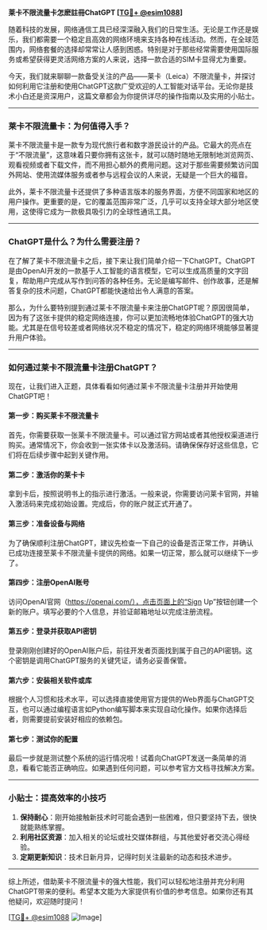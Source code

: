 **莱卡不限流量卡怎麽註冊ChatGPT [[TG💪+ @esim1088](https://t.me/s/esim1088)]**

随着科技的发展，网络通信工具已经深深融入我们的日常生活。无论是工作还是娱乐，我们都需要一个稳定且高效的网络环境来支持各种在线活动。然而，在全球范围内，网络套餐的选择却常常让人感到困惑。特别是对于那些经常需要使用国际服务或希望获得更灵活网络方案的人来说，选择一款合适的SIM卡显得尤为重要。

今天，我们就来聊聊一款备受关注的产品——莱卡（Leica）不限流量卡，并探讨如何利用它注册和使用ChatGPT这款广受欢迎的人工智能对话平台。无论你是技术小白还是资深用户，这篇文章都会为你提供详尽的操作指南以及实用的小贴士。

---

### 莱卡不限流量卡：为何值得入手？

莱卡不限流量卡是一款专为现代旅行者和数字游民设计的产品。它最大的亮点在于“不限流量”，这意味着只要你拥有这张卡，就可以随时随地无限制地浏览网页、观看视频或者下载文件，而不用担心额外的费用问题。这对于那些需要频繁访问国外网站、使用流媒体服务或者参与远程会议的人来说，无疑是一个巨大的福音。

此外，莱卡不限流量卡还提供了多种语言版本的服务界面，方便不同国家和地区的用户操作。更重要的是，它的覆盖范围非常广泛，几乎可以支持全球大部分地区使用，这使得它成为一款极具吸引力的全球性通讯工具。

---

### ChatGPT是什么？为什么需要注册？

在了解了莱卡不限流量卡之后，接下来让我们简单介绍一下ChatGPT。ChatGPT是由OpenAI开发的一款基于人工智能的语言模型，它可以生成高质量的文字回复，帮助用户完成从写作到问答的各种任务。无论是编写邮件、创作故事，还是解答复杂的技术问题，ChatGPT都能快速给出令人满意的答案。

那么，为什么要特别提到通过莱卡不限流量卡来注册ChatGPT呢？原因很简单，因为有了这张卡提供的稳定网络连接，你可以更加流畅地体验ChatGPT的强大功能。尤其是在信号较差或者网络状况不稳定的情况下，稳定的网络环境能够显著提升用户体验。

---

### 如何通过莱卡不限流量卡注册ChatGPT？

现在，让我们进入正题，具体看看如何通过莱卡不限流量卡注册并开始使用ChatGPT吧！

#### 第一步：购买莱卡不限流量卡

首先，你需要获取一张莱卡不限流量卡。可以通过官方网站或者其他授权渠道进行购买。通常情况下，你会收到一张实体卡以及激活码。请确保保存好这些信息，它们将在后续步骤中起到关键作用。

#### 第二步：激活你的莱卡卡

拿到卡后，按照说明书上的指示进行激活。一般来说，你需要访问莱卡官网，并输入激活码来完成初始设置。完成后，你的账户就正式开通了。

#### 第三步：准备设备与网络

为了确保顺利注册ChatGPT，建议先检查一下自己的设备是否正常工作，并确认已成功连接至莱卡不限流量卡提供的网络。如果一切正常，那么就可以继续下一步了。

#### 第四步：注册OpenAI账号

访问OpenAI官网（https://openai.com/），点击页面上的“Sign Up”按钮创建一个新的账户。填写必要的个人信息，并验证邮箱地址以完成注册流程。

#### 第五步：登录并获取API密钥

登录刚刚创建好的OpenAI账户后，前往开发者页面找到属于自己的API密钥。这个密钥是调用ChatGPT服务的关键凭证，请务必妥善保管。

#### 第六步：安装相关软件或库

根据个人习惯和技术水平，可以选择直接使用官方提供的Web界面与ChatGPT交互，也可以通过编程语言如Python编写脚本来实现自动化操作。如果你选择后者，则需要提前安装好相应的依赖包。

#### 第七步：测试你的配置

最后一步就是测试整个系统的运行情况啦！试着向ChatGPT发送一条简单的消息，看看它能否正确响应。如果遇到任何问题，可以参考官方文档寻找解决方案。

---

### 小贴士：提高效率的小技巧

1. **保持耐心**：刚开始接触新技术时可能会遇到一些困难，但只要坚持下去，很快就能熟练掌握。
2. **利用社区资源**：加入相关的论坛或社交媒体群组，与其他爱好者交流心得经验。
3. **定期更新知识**：技术日新月异，记得时刻关注最新的动态和技术进步。

---

综上所述，借助莱卡不限流量卡的强大性能，我们可以轻松地注册并充分利用ChatGPT带来的便利。希望本文能为大家提供有价值的参考信息。如果你还有其他疑问，欢迎随时提问！

[[TG💪+ @esim1088](https://t.me/s/esim1088) ![Image](https://i.postimg.cc/4NQfJmqS/Snipaste-2025-05-13-00-14-12.png)]